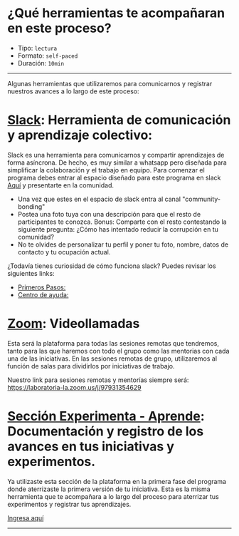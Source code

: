 # ¿Qué herramientas te acompañaran en este proceso?

* Tipo: `lectura`
* Formato: `self-paced`
* Duración: `10min`

***

Algunas herramientas que utilizaremos para comunicarnos y registrar nuestros
avances a lo largo de este proceso:

# [Slack](aceleracion-oea.slack.com): Herramienta de comunicación y aprendizaje colectivo:

Slack es una herramienta para comunicarnos y compartir aprendizajes de forma
asíncrona. De hecho, es muy similar a whatsapp pero diseñada para simplificar
la colaboración y el trabajo en equipo. Para comenzar el programa debes entrar
al espacio diseñado para este programa en slack [Aquí](https://join.slack.com/t/aceleracion-oea/shared_invite/zt-iui04vkn-NyHdalUdDLGMinaGNrEyjw) y presentarte en la comunidad.

- Una vez que estes en el espacio de slack entra al canal "community-bonding"
- Postea una foto tuya con una descripción para que el resto de participantes
te conozca. Bonus: Comparte con el resto contestando la siguiente pregunta:
¿Cómo has intentado reducir la corrupción en tu comunidad?
- No te olvides de personalizar tu perfil y poner tu foto, nombre, datos de
contacto y tu ocupación actual.   

¿Todavía tienes curiosidad de cómo funciona slack?
Puedes revisar los siguientes links:
- [Primeros Pasos:](https://slack.com/intl/es-es/help/categories/360000049043)
- [Centro de ayuda:](https://slack.com/intl/es-pe/help/categories/200111606)


# [Zoom](https://zoom.us/): Videollamadas

Esta será la plataforma para todas las sesiones remotas que tendremos, tanto
para las que haremos con todo el grupo como las mentorias con cada una de las
iniciativas. En las sesiones remotas de grupo, utilizaremos al función de salas
para dividirlos por iniciativas de trabajo.

Nuestro link para sesiones remotas y mentorías siempre será: https://laboratoria-la.zoom.us/j/97931354629

# [Sección Experimenta - Aprende](https://aprende.laboratoria.la/cohorts/glob-2020-11-l4b-business-aceleracion-fase-2-oea/experiments/): Documentación y registro de los avances en tus iniciativas y experimentos.

Ya utilizaste esta sección de la plataforma en la primera fase del programa donde aterrizaste la primera versión de tu iniciativa. Esta es la misma herramienta que te acompañara a lo largo del proceso para aterrizar tus experimentos y registrar tus aprendizajes.

[Ingresa aquí](https://aprende.laboratoria.la/cohorts/glob-2020-11-l4b-business-aceleracion-fase-2-oea/experiments/)

***
